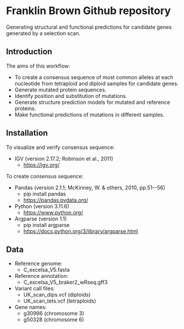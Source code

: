 # Franklin Brown Github repository
Generating structural and functional predictions for candidate genes generated by a selection scan.

## Introduction
The aims of this workflow:
- To create a consensus sequence of most common alleles at each nucleotide from tetraploid and diploid samples for candidate genes.
- Generate mutated protein sequences.
- Identify position and substitution of mutations.
- Generate structure prediction models for mutated and reference proteins.
- Make functional predictions of mutations in different samples.

## Installation

To visualize and verify consensus sequence:
- IGV (version 2.17.2; Robinson et al., 2011)
  - https://igv.org/
 
To create consensus sequence:
- Pandas (version 2.1.1; McKinney, W. & others, 2010, pp.51--56)
  - pip install pandas
  - https://pandas.pydata.org/
- Python (version 3.11.6)
  - https://www.python.org/
- Argparse (version 1.1)
  - pip install argparse
  - https://docs.python.org/3/library/argparse.html

## Data
- Reference genome:
  - C_excelsa_V5.fasta
- Reference annotation:
  - C_excelsa_V5_braker2_wRseq.gff3
- Variant call files:
  - UK_scan_dips.vcf (diploids)
  - UK_scan_tets.vcf (tetraploids)
- Gene names:
  - g30996 (chromosome 3)
  - g50328 (chromosome 6)

